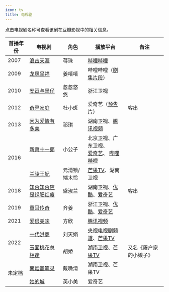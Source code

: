 ```yaml
---
icon: tv
title: 电视剧
---
```


点击电视剧名称可查看该剧在豆瓣影视中的相关信息。

<table>
<thead>
<tr>
    <th>首播年份</th>
    <th>电视剧</th>
    <th>角色</th>
    <th>播放平台</th>
    <th>备注</th>
</tr>
</thead>
<tbody>
<tr>
    <td>2007</td>
    <td><a href="https://movie.douban.com/subject/5969285/" target="_blank" rel="noopener">浪击天涯</a></td>
    <td>蒋珠</td>
    <td><a href="https://www.bilibili.com/bangumi/media/md28230902" target="_blank" rel="noopener">哔哩哔哩</a></td>
    <td></td>
</tr>
<tr>
    <td>2009</td>
    <td><a href="https://movie.douban.com/subject/4236813/" target="_blank" rel="noopener">龙凤呈祥</a></td>
    <td>姜嘻嘻</td>
    <td>哔哩哔哩（<a href="https://www.bilibili.com/video/BV1fX4y1K7HB" target="_blank" rel="noopener">剧集片段</a>）</td>
    <td></td>
</tr>
<tr>
    <td>2010</td>
    <td><a href="https://movie.douban.com/subject/7564967/" target="_blank" rel="noopener">安逗与黑仔</a></td>
    <td>忽忽悠悠</td>
    <td>浙江卫视</td>
    <td></td>
</tr>
<tr>
    <td>2012</td>
    <td><a href="https://movie.douban.com/subject/11510485/" target="_blank" rel="noopener">奇异家庭</a></td>
    <td>杜小斑</td>
    <td>爱奇艺（<a href="https://www.iqiyi.com/v_19rrk8e32s.html" target="_blank" rel="noopener">预告片</a>）</td>
    <td>客串</td>
</tr>
<tr>
    <td>2013</td>
    <td><a href="https://movie.douban.com/subject/24840629/" target="_blank" rel="noopener">因为爱情有多美</a></td>
    <td>祁琪</td>
    <td>湖南卫视、<a href="https://v.qq.com/x/cover/bpmgwtt6fmxstik.html" target="_blank" rel="noopener">腾讯视频</a></td>
    <td></td>
</tr>
<tr>
    <td rowspan="2">2016</td>
    <td><a href="https://movie.douban.com/subject/25966185/" target="_blank" rel="noopener">新萧十一郎</a></td>
    <td>小公子</td>
    <td>
        北京卫视、广东卫视、<br>
        <a href="https://www.iqiyi.com/a_19rrhayhrp.html" target="_blank" rel="noopener">爱奇艺</a>、
        <a href="https://www.bilibili.com/bangumi/media/md28229687" target="_blank" rel="noopener">哔哩哔哩</a>
    </td>
    <td></td>
</tr>
<tr>
    <td><a href="https://movie.douban.com/subject/25023165/" target="_blank" rel="noopener">兰陵王妃</a></td>
    <td>元清锁/端木怜</td>
    <td><a href="https://www.mgtv.com/h/52918.html" target="_blank" rel="noopener">芒果TV</a>、湖南卫视</td>
    <td></td>
</tr>
<tr>
    <td>2018</td>
    <td><a href="https://movie.douban.com/subject/26928226/" target="_blank" rel="noopener">知否知否应是绿肥红瘦</a></td>
    <td>盛淑兰</td>
    <td>湖南卫视、<a href="https://v.youku.com/v_show/id_XMzk3NDA1Mjc3Ng" target="_blank" rel="noopener">优酷</a>、<a href="https://www.iqiyi.com/a_19rrhvtr9p.html" target="_blank" rel="noopener">爱奇艺</a></td>
    <td>客串</td>
</tr>
<tr>
    <td>2019</td>
    <td><a href="https://movie.douban.com/subject/26717008/" target="_blank" rel="noopener">重耳传奇</a></td>
    <td>齐姜</td>
    <td>浙江卫视、<a href="https://v.youku.com/v_show/id_XNDA5MTM3NTIzMg" target="_blank" rel="noopener">优酷</a>、<a href="https://www.iqiyi.com/a_19rrhtyu5l.html" target="_blank" rel="noopener">爱奇艺</a></td>
    <td></td>
</tr>
<tr>
    <td>2021</td>
    <td><a href="https://movie.douban.com/subject/35297263/" target="_blank" rel="noopener">爱很美味</a></td>
    <td>方欣</td>
    <td><a href="https://v.qq.com/x/cover/mzc00200kqq8aps/x0041tw8lxb.html" target="_blank" rel="noopener">腾讯视频</a></td>
    <td></td>
</tr>
<tr>
    <td rowspan="2">2022</td>
    <td><a href="https://movie.douban.com/subject/30367734/" target="_blank" rel="noopener">一代洪商</a></td>
    <td>刘天娟</td>
    <td><a href="https://tv.cctv.com/2022/03/21/VIDAsJPm1R2ggaxkc85IioFl220321.shtml" target="_blank" rel="noopener">央视电视剧频道</a>、<a href="https://www.mgtv.com/b/433802/15794216.html" target="_blank" rel="noopener">芒果TV</a></td>
    <td></td>
</tr>
<tr>
    <td><a href="https://movie.douban.com/subject/35248735/" target="_blank" rel="noopener">玉面桃花总相逢</a></td>
    <td>胡娇</td>
    <td><a href="https://www.mgtv.com/b/435773/16002018.html" target="_blank" rel="noopener">湖南卫视</a>、<a href="https://www.mgtv.com/b/384019/15996870.html" target="_blank" rel="noopener">芒果TV</a></td>
    <td>又名《屠户家的小娘子》</td>
</tr>
<tr>
    <td rowspan="2">未定档</td>
    <td><a href="https://movie.douban.com/subject/26932957/" target="_blank" rel="noopener">南烟斋笔录</a></td>
    <td>戴晚清</td>
    <td>湖南卫视、芒果TV</td>
    <td></td>
</tr>
<tr>
    <td><a href="https://movie.douban.com/subject/35496387/" target="_blank" rel="noopener">她的城</a></td>
    <td>英小美</td>
    <td>爱奇艺</td>
    <td></td>
</tr>
</tbody>
</table>
